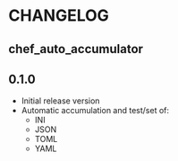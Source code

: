 # CHANGELOG

## chef_auto_accumulator

## 0.1.0

- Initial release version
- Automatic accumulation and test/set of:
  - INI
  - JSON
  - TOML
  - YAML
